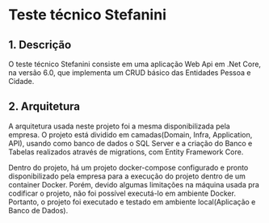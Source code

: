 # Teste técnico Stefanini

## 1. Descrição

O teste técnico Stefanini consiste em uma aplicação Web Api em .Net Core, na versão 6.0, que implementa um CRUD básico das Entidades Pessoa e Cidade.


## 2. Arquitetura

A arquitetura usada neste projeto foi a mesma disponibilizada pela empresa. O projeto está dividido em camadas(Domain, Infra, Application, API), usando como banco de dados o SQL Server e a criação do Banco e Tabelas realizados através de migrations, com Entity Framework Core.

Dentro do projeto, há um projeto docker-compose configurado e pronto disponibilizado pela empresa para a execução do projeto dentro de um container Docker. Porém, devido algumas limitações na máquina usada pra codificar o projeto, não foi possível executá-lo em ambiente Docker. Portanto, o projeto foi executado e testado em ambiente local(Aplicação e Banco de Dados).
